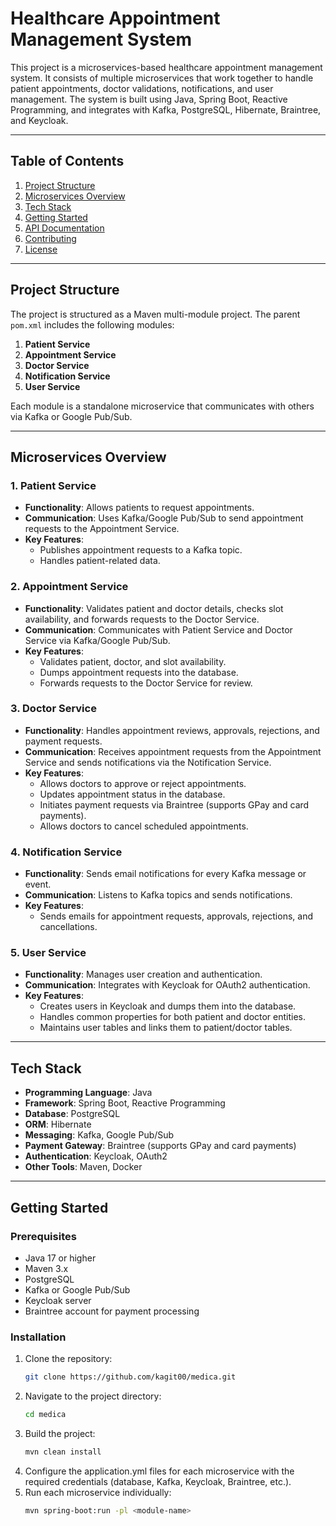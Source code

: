 # Healthcare Appointment Management System

This project is a microservices-based healthcare appointment management system. It consists of multiple microservices that work together to handle patient appointments, doctor validations, notifications, and user management. The system is built using Java, Spring Boot, Reactive Programming, and integrates with Kafka, PostgreSQL, Hibernate, Braintree, and Keycloak.

---

## Table of Contents
1. [Project Structure](#project-structure)
2. [Microservices Overview](#microservices-overview)
3. [Tech Stack](#tech-stack)
4. [Getting Started](#getting-started)
5. [API Documentation](#api-documentation)
6. [Contributing](#contributing)
7. [License](#license)

---

## Project Structure

The project is structured as a Maven multi-module project. The parent `pom.xml` includes the following modules:

1. **Patient Service**
2. **Appointment Service**
3. **Doctor Service**
4. **Notification Service**
5. **User Service**

Each module is a standalone microservice that communicates with others via Kafka or Google Pub/Sub.

---

## Microservices Overview

### 1. Patient Service
- **Functionality**: Allows patients to request appointments.
- **Communication**: Uses Kafka/Google Pub/Sub to send appointment requests to the Appointment Service.
- **Key Features**:
  - Publishes appointment requests to a Kafka topic.
  - Handles patient-related data.

### 2. Appointment Service
- **Functionality**: Validates patient and doctor details, checks slot availability, and forwards requests to the Doctor Service.
- **Communication**: Communicates with Patient Service and Doctor Service via Kafka/Google Pub/Sub.
- **Key Features**:
  - Validates patient, doctor, and slot availability.
  - Dumps appointment requests into the database.
  - Forwards requests to the Doctor Service for review.

### 3. Doctor Service
- **Functionality**: Handles appointment reviews, approvals, rejections, and payment requests.
- **Communication**: Receives appointment requests from the Appointment Service and sends notifications via the Notification Service.
- **Key Features**:
  - Allows doctors to approve or reject appointments.
  - Updates appointment status in the database.
  - Initiates payment requests via Braintree (supports GPay and card payments).
  - Allows doctors to cancel scheduled appointments.

### 4. Notification Service
- **Functionality**: Sends email notifications for every Kafka message or event.
- **Communication**: Listens to Kafka topics and sends notifications.
- **Key Features**:
  - Sends emails for appointment requests, approvals, rejections, and cancellations.

### 5. User Service
- **Functionality**: Manages user creation and authentication.
- **Communication**: Integrates with Keycloak for OAuth2 authentication.
- **Key Features**:
  - Creates users in Keycloak and dumps them into the database.
  - Handles common properties for both patient and doctor entities.
  - Maintains user tables and links them to patient/doctor tables.

---

## Tech Stack

- **Programming Language**: Java
- **Framework**: Spring Boot, Reactive Programming
- **Database**: PostgreSQL
- **ORM**: Hibernate
- **Messaging**: Kafka, Google Pub/Sub
- **Payment Gateway**: Braintree (supports GPay and card payments)
- **Authentication**: Keycloak, OAuth2
- **Other Tools**: Maven, Docker

---

## Getting Started

### Prerequisites
- Java 17 or higher
- Maven 3.x
- PostgreSQL
- Kafka or Google Pub/Sub
- Keycloak server
- Braintree account for payment processing

### Installation
1. Clone the repository:
   ```bash
   git clone https://github.com/kagit00/medica.git

2. Navigate to the project directory:
   ```bash
   cd medica

3. Build the project:
   ```bash
   mvn clean install

4. Configure the application.yml files for each microservice with the required credentials (database, Kafka, Keycloak, Braintree, etc.).
5. Run each microservice individually:
   ```bash
   mvn spring-boot:run -pl <module-name>
